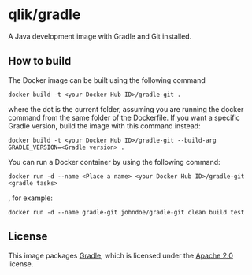 # qlik/gradle

A Java development image with Gradle and Git installed.

## How to build

The Docker image can be built using the following command

```{bash}
docker build -t <your Docker Hub ID>/gradle-git .
```

where the dot is the current folder, assuming you are running the docker command
from the same folder of the Dockerfile. If you want a specific Gradle version,
build the image with this command instead:

```{bash}
docker build -t <your Docker Hub ID>/gradle-git --build-arg GRADLE_VERSION=<Gradle version> .
```

You can run a Docker container by using the following command:

```{bash}
docker run -d --name <Place a name> <your Docker Hub ID>/gradle-git <gradle tasks>
```

, for example:

```{bash}
docker run -d --name gradle-git johndoe/gradle-git clean build test
```

## License

This image packages [Gradle](https://github.com/gradle/gradle), which is licensed under the [Apache 2.0](http://www.apache.org/licenses/LICENSE-2.0) license.
